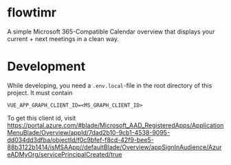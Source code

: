 # flowtimr
A simple Microsoft 365-Compatible Calendar overview that displays your current + next meetings in a clean way.

# Development
While developing, you need a `.env.local`-file in the root directory of this project. It must contain

```
VUE_APP_GRAPH_CLIENT_ID=<MS_GRAPH_CLIENT_ID>
```

To get this client id, visit https://portal.azure.com/#blade/Microsoft_AAD_RegisteredApps/ApplicationMenuBlade/Overview/appId/7dad2b10-9cb1-4538-9095-dd034dd3dfba/objectId/f0c9bfef-f8cd-42f9-bee5-88b3122b1414/isMSAApp//defaultBlade/Overview/appSignInAudience/AzureADMyOrg/servicePrincipalCreated/true
